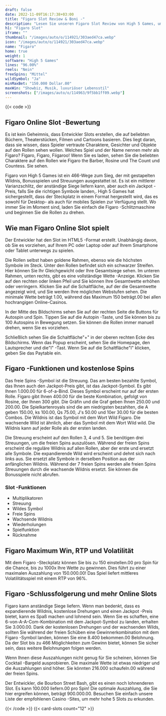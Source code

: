 ```yaml
---
draft: false
date: 2022-11-09T16:17:38+03:00
title: "Figaro Slot Review & Boni -"
description: "Lesen Sie unseren Figaro Slot Review von High 5 Games, um herauszufinden, wie Sie 1000x Ihre Wette gewinnen können! Wir enthüllen Informationen, die Sie wie RTP, kostenlose Spins, Boni und mehr benötigen."
h1: "Figaro Slot"
iframe: ""
thumbnail: "/images/auto/o/114921/303aed47ca.webp"
icon: "/images/auto/o/114921/303aed47ca.webp"
name: "Figaro"
home: true
weight: 1
software: "High 5 Games"
lines: "96.00%"
reels: "Nein"
freeSpins: "Mittel"
wildSymbol: "Ja"
minMaxBet: "150.000 Dollar.00"
maxWin: "Showbiz, Musik, luxuriöser Lebensstil"
screenshots: ["/images/auto/o/114963/9f5bb1ff09.webp"]
---
```


{{< code >}}<h2>Figaro Online Slot -Bewertung</h2><p>Es ist kein Geheimnis, dass Entwickler Slots erstellen, die auf beliebten Büchern, Theaterstücken, Filmen und Cartoons basieren. Dies liegt daran, dass sie wissen, dass Spieler vertraute Charaktere, Gesichter und Objekte auf den Rollen sehen wollen. Welches Spiel und der Name nennen mehr als Figaro? Figaro, Figaro, Fiigaroo! Wenn Sie es laden, sehen Sie die beliebten Charaktere auf den Rollen wie Figaro the Barber, Rosine und The Count und Countess. Sie sehen.</p><p>Figaro von High 5 Games ist ein 466-Wege zum Sieg, der mit gestapelten Wildnis, Bonusspielen und Streuungen ausgestattet ist. Es ist ein mittlerer Varianzschlitz, der anständige Siege liefern kann, aber auch ein Jackpot -Preis, falls Sie die richtigen Symbole landen,. High 5 Games hat sichergestellt, dass der Steckplatz in einem Format hergestellt wird, das es sowohl für Desktop- als auch für mobiles Spielen zur Verfügung stellt. Wo immer Sie im Moment sind, laden Sie einfach die Figaro -Schlitzmaschine und beginnen Sie die Rollen zu drehen.</p><h2>Wie man Figaro Online Slot spielt</h2><p>Der Entwickler hat den Slot im HTML5 -Format erstellt. Unabhängig davon, ob Sie es vorziehen, auf Ihrem PC oder Laptop oder auf Ihrem Smartphone oder Tablet unterwegs zu spielen.</p><p>Die Rollen selbst haben goldene Rahmen, ebenso wie die höchsten Symbole im Steck. Unter den Rollen befindet sich ein schwarzer Streifen. Hier können Sie Ihr Gleichgewicht oder Ihre Gesamtsiege sehen. Im unteren Rahmen, unten rechts, gibt es eine vollständige Wette -Anzeige. Klicken Sie auf den rechten oder linken Pfeil und Sie können Ihre Gesamtwette erhöhen oder verringern. Klicken Sie auf die Schaltfläche, auf der die Gesamtwette angezeigt wird, und Sie werden Ihre möglichen Webstufen sehen. Die minimale Wette beträgt 1.00, während das Maximum 150 beträgt.00 bei allen hochrangigen Online-Casinos.</p><p>In der Mitte des Bildschirms sehen Sie auf der rechten Seite die Buttons für Autospin und Spin. Tippen Sie auf die Autopin -Taste, und Sie können bis zu 100 Autospins in Bewegung setzen. Sie können die Rollen immer manuell drehen, wenn Sie es vorziehen.</p><p>Schließlich sehen Sie die Schaltfläche"+" in der oberen rechten Ecke des Bildschirms. Wenn das Popup erscheint, sehen Sie die Homepage, den Lautsprecher und die"I" -Tast. Wenn Sie auf die Schaltfläche"I" klicken, geben Sie das Paytable ein.</p><h2>Figaro -Funktionen und kostenlose Spins</h2><p>Das freie Spins -Symbol ist die Streuung. Das am besten bezahlte Symbol, das Ihnen auch den Jackpot-Preis gibt, ist das Jackpot-Symbol. Es gibt Ihnen 1.000.00 für 6-of-a-Bind. Dieses Symbol erscheint nur auf der ersten Rolle. Figaro gibt Ihnen 400.00 für die beste Kombination, gefolgt von Rosine, der Ihnen 300 gibt. Die Gräfin und die Graf geben Ihnen 250.00 und 200.00. Die Spielkartenroyals sind die am niedrigsten bezahlten, die A geben 150.00, ks 100.00, Qs 75.00, J's 50.00 und 10er 30.00 für die besten Combos. Die Wildnis ist das Symbol mit dem Wort Wild Figaro. Die wachsende Wild ist ähnlich, aber das Symbol mit dem Wort Wild wild. Die Wildnis kann auf jeder Rolle als der ersten landen.</p><p>Die Streuung erscheint auf den Rollen 3, 4 und 5. Sie benötigen drei Streuungen, um die freien Spins auszulösen. Während der freien Spins erscheint die reguläre Wildnis auf allen Rollen, aber der erste und ersetzt alle Symbole. Die expandierende Wild wird erscheint und dehnt sich nach links aus. Sie ersetzt alle Symbole in derselben Position aus der anfänglichen Wildnis. Während der 7 freien Spins werden alle freien Spins Streuungen durch die wachsende Wildnis ersetzt. Sie können die Bonusspiele nicht abrufen.</p><h3>
Slot -Funktionen</h3><ul>
<li></span>
Multiplikatoren</li>
<li></span>
Streuung</li>
<li></span>
Wildes Symbol</li>
<li></span>
Freie Spins</li>
<li></span>
Wachsende Wildnis</li>
<li></span>
Wiederholungen</li>
<li></span>
Spielfunktion</li>
<li></span>
Rücknahme</li></ul><h2>Figaro Maximum Win, RTP und Volatilität</h2><p>Mit dem Figaro -Steckplatz können Sie bis zu 150 einstellen.00 pro Spin für die Chance, bis zu 1000x Ihre Wette zu gewinnen. Dies führt zu einer maximalen Auszahlung von 150.000.00! Das Spiel liefert mittleres Volatilitätsspiel mit einem RTP von 96%.</p><h2>Figaro -Schlussfolgerung und mehr Online Slots</h2><p>Figaro kann anständige Siege liefern. Wenn man bedenkt, dass es expandierende Wildnis, kostenlose Drehungen und einen Jackpot -Preis bietet, kann es Spaß machen und lohnend sein. Wenn Sie es schaffen, eine 6-von-A-A-Com-Kombination mit dem Jackpot-Symbol zu landen, erhalten Sie 3.000.00. Dank der kostenlosen Drehungen und der wachsenden Wilds, sollten Sie während der freien Schüben eine Gewinnerkombination mit dem Figaro -Symbol landen, können Sie eine 8.400 bekommen.00 Belohnung. Da der Slot bis zu 466 Möglichkeiten zum Gewinn bietet, können Sie sicher sein, dass weitere Belohnungen folgen werden.</p><p>Wenn Ihnen diese Auszahlungen nicht genug für Sie scheinen, können Sie Cocktail -Bargeld ausprobieren. Die maximale Wette ist etwas niedriger und die Auszahlungen sind höher. Sie könnten 216.000 schaufeln.00 während der freien Spins.</p><p>Der Entwickler, die Bourbon Street Bash, gibt es einen noch lohnenderen Slot. Es kann 100.000 liefern.00 pro Spin! Die optimale Auszahlung, die Sie hier ergreifen können, beträgt 900.000.00. Besuchen Sie einfach unsere Liste der empfohlenen Casino -Sites, um mehr hohe 5 Slots zu erkunden.</p>{{< /code >}}
 {{< card-slots count="12" >}}